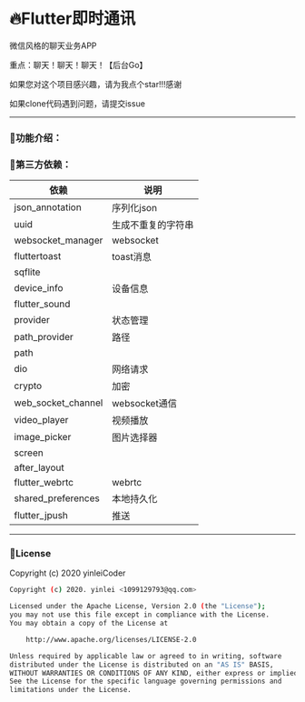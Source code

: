 # 🔥Flutter即时通讯

微信风格的聊天业务APP

重点：聊天！聊天！聊天！【后台Go】

如果您对这个项目感兴趣，请为我点个star!!!感谢

如果clone代码遇到问题，请提交issue

------

### :triangular_flag_on_post:功能介绍：





### :deciduous_tree:第三方依赖：

| 依赖               | 说明               |
| ------------------ | ------------------ |
| json_annotation    | 序列化json         |
| uuid               | 生成不重复的字符串 |
| websocket_manager  | websocket          |
| fluttertoast       | toast消息          |
| sqflite            |                    |
| device_info        | 设备信息           |
| flutter_sound      |                    |
| provider           | 状态管理           |
| path_provider      | 路径               |
| path               |                    |
| dio                | 网络请求           |
| crypto             | 加密               |
| web_socket_channel | websocket通信      |
| video_player       | 视频播放           |
| image_picker       | 图片选择器         |
| screen             |                    |
| after_layout       |                    |
| flutter_webrtc     | webrtc             |
| shared_preferences | 本地持久化         |
| flutter_jpush      | 推送               |





------



### :link:License

Copyright (c) 2020 yinleiCoder

```bash
Copyright (c) 2020. yinlei <1099129793@qq.com>

Licensed under the Apache License, Version 2.0 (the "License");
you may not use this file except in compliance with the License.
You may obtain a copy of the License at

    http://www.apache.org/licenses/LICENSE-2.0

Unless required by applicable law or agreed to in writing, software
distributed under the License is distributed on an "AS IS" BASIS,
WITHOUT WARRANTIES OR CONDITIONS OF ANY KIND, either express or implied.
See the License for the specific language governing permissions and
limitations under the License.
```